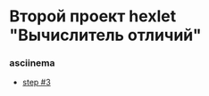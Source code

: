 # Второй проект hexlet "Вычислитель отличий"

### asciinema 
- [step #3](https://asciinema.org/a/mxQlx45ibUYSKvfBakfmGqK2D)